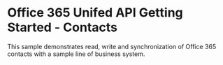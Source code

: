 # Office 365 Unifed API Getting Started - Contacts

This sample demonstrates read, write and synchronization of Office 365 contacts with a sample line of business system.
